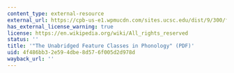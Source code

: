```yaml
---
content_type: external-resource
external_url: https://cpb-us-e1.wpmucdn.com/sites.ucsc.edu/dist/9/300/files/2015/10/unbridged_feature_classes.pdf
has_external_license_warning: true
license: https://en.wikipedia.org/wiki/All_rights_reserved
status: ''
title: '"The Unabridged Feature Classes in Phonology" (PDF)'
uid: 4f486bb3-2e59-4dbe-8d57-6f005d2d978d
wayback_url: ''
---
```

